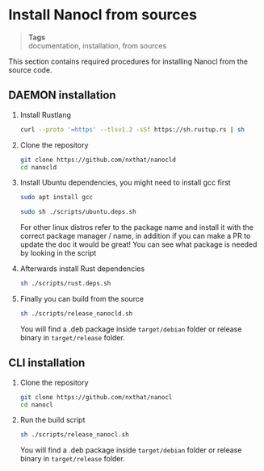 <h1 id="nxtmdoc-meta-title">Install Nanocl from sources</h1>

<blockquote class="tags">
 <strong>Tags</strong>
 </br>
 <span id="nxtmdoc-meta-keywords">
  documentation, installation, from sources
 </span>
</blockquote>

<p id="nxtmdoc-meta-description">
This section contains required procedures for installing Nanocl from the source code.
</p>

<h2>DAEMON installation</h2>

1.  Install Rustlang

    ```sh
    curl --proto '=https' --tlsv1.2 -sSf https://sh.rustup.rs | sh
    ```

2.  Clone the repository

    ```sh
    git clone https://github.com/nxthat/nanocld 
    cd nanocld
    ```

3.  Install Ubuntu dependencies, you might need to install gcc first

    ```sh
    sudo apt install gcc
    ```

    ```sh
    sudo sh ./scripts/ubuntu.deps.sh
    ```

    For other linux distros refer to the package name and install it with the
    correct package manager / name, in addition if you can make a PR to update the doc it
    would be great! You can see what package is needed by looking in the script


4.  Afterwards install Rust dependencies
   
    ```sh
    sh ./scripts/rust.deps.sh
    ```

5.  Finally you can build from the source

    ```sh
    sh ./scripts/release_nanocld.sh
    ```

    You will find a .deb package inside `target/debian` folder or release binary in
    `target/release` folder.

<h2>CLI installation</h2>

1.  Clone the repository 

    ```sh
    git clone https://github.com/nxthat/nanocl
    cd nanocl
    ```

2.  Run the build script

    ```sh
    sh ./scripts/release_nanocl.sh
    ```

    You will find a .deb package inside `target/debian` folder or release binary in
    `target/release` folder.
